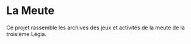 # La Meute

Ce projet rassemble les archives des jeux et activités de la meute de la troisième Légia.
